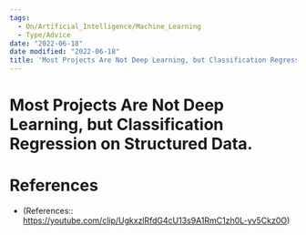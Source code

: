 ```yaml
---
tags:
  - On/Artificial_Intelligence/Machine_Learning
  - Type/Advice
date: "2022-06-18"
date modified: "2022-06-18"
title: 'Most Projects Are Not Deep Learning, but Classification Regression on Structured Data.'
---
```


# Most Projects Are Not Deep Learning, but Classification Regression on Structured Data.

# References
- (References:: https://youtube.com/clip/UgkxzlRfdG4cU13s9A1RmC1zh0L-yv5Ckz0O)
